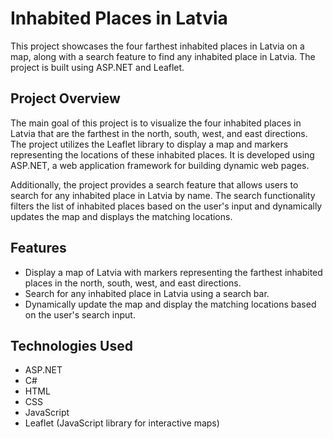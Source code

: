 # Inhabited Places in Latvia

This project showcases the four farthest inhabited places in Latvia on a map, along with a search feature to find any inhabited place in Latvia. The project is built using ASP.NET and Leaflet.

## Project Overview

The main goal of this project is to visualize the four inhabited places in Latvia that are the farthest in the north, south, west, and east directions. The project utilizes the Leaflet library to display a map and markers representing the locations of these inhabited places. It is developed using ASP.NET, a web application framework for building dynamic web pages.

Additionally, the project provides a search feature that allows users to search for any inhabited place in Latvia by name. The search functionality filters the list of inhabited places based on the user's input and dynamically updates the map and displays the matching locations.

## Features

- Display a map of Latvia with markers representing the farthest inhabited places in the north, south, west, and east directions.
- Search for any inhabited place in Latvia using a search bar.
- Dynamically update the map and display the matching locations based on the user's search input.

## Technologies Used

- ASP.NET
- C#
- HTML
- CSS
- JavaScript
- Leaflet (JavaScript library for interactive maps)
